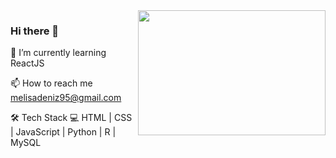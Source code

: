 <img src="https://media.giphy.com/media/iMJSCqtsi20V9xgpPu/giphy.gif" align="right" width="300" height="200">

### Hi there 👋

🌱 I’m currently learning ReactJS

📫 How to reach me melisadeniz95@gmail.com

🛠 Tech Stack 💻 HTML | CSS | JavaScript | Python | R | MySQL 


